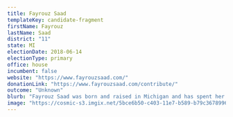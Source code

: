 ```yaml
---
title: Fayrouz Saad
templateKey: candidate-fragment
firstName: Fayrouz
lastName: Saad
district: "11"
state: MI
electionDate: 2018-06-14
electionType: primary
office: house
incumbent: false
website: "https://www.fayrouzsaad.com/"
donationLink: "https://www.fayrouzsaad.com/contribute/"
outcome: "Unknown"
blurb: "Fayrouz Saad was born and raised in Michigan and has spent her career serving the public. She is now running in Michigan’s 11th district to fight for health care, education, economic and justice systems that work for all."
image: "https://cosmic-s3.imgix.net/5bce6b50-c403-11e7-b589-b79c36789960-JD_Site_FayrouzSaad_1000x600_102717.jpg"
---
```

